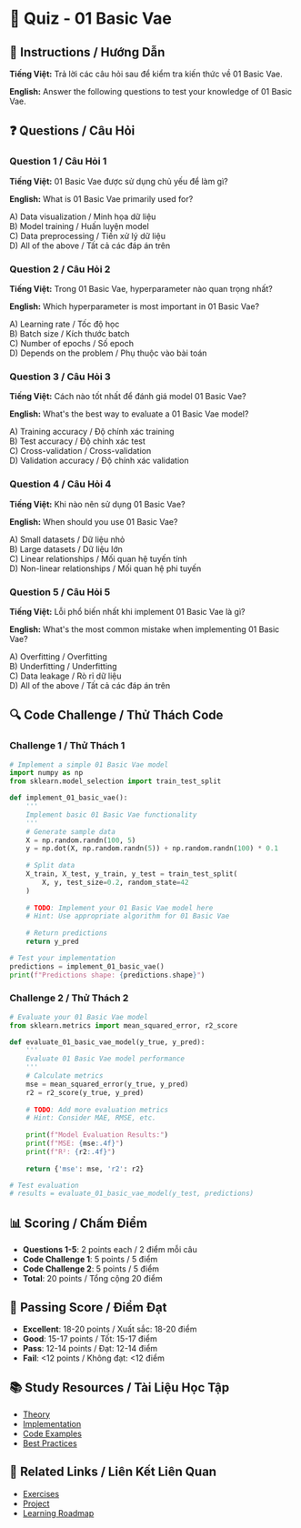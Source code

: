 # 🧠 Quiz - 01 Basic Vae

## 📝 Instructions / Hướng Dẫn

**Tiếng Việt:** Trả lời các câu hỏi sau để kiểm tra kiến thức về 01 Basic Vae.

**English:** Answer the following questions to test your knowledge of 01 Basic Vae.

## ❓ Questions / Câu Hỏi

### Question 1 / Câu Hỏi 1
**Tiếng Việt:** 01 Basic Vae được sử dụng chủ yếu để làm gì?

**English:** What is 01 Basic Vae primarily used for?

A) Data visualization / Minh họa dữ liệu  
B) Model training / Huấn luyện model  
C) Data preprocessing / Tiền xử lý dữ liệu  
D) All of the above / Tất cả các đáp án trên

### Question 2 / Câu Hỏi 2
**Tiếng Việt:** Trong 01 Basic Vae, hyperparameter nào quan trọng nhất?

**English:** Which hyperparameter is most important in 01 Basic Vae?

A) Learning rate / Tốc độ học  
B) Batch size / Kích thước batch  
C) Number of epochs / Số epoch  
D) Depends on the problem / Phụ thuộc vào bài toán

### Question 3 / Câu Hỏi 3
**Tiếng Việt:** Cách nào tốt nhất để đánh giá model 01 Basic Vae?

**English:** What's the best way to evaluate a 01 Basic Vae model?

A) Training accuracy / Độ chính xác training  
B) Test accuracy / Độ chính xác test  
C) Cross-validation / Cross-validation  
D) Validation accuracy / Độ chính xác validation

### Question 4 / Câu Hỏi 4
**Tiếng Việt:** Khi nào nên sử dụng 01 Basic Vae?

**English:** When should you use 01 Basic Vae?

A) Small datasets / Dữ liệu nhỏ  
B) Large datasets / Dữ liệu lớn  
C) Linear relationships / Mối quan hệ tuyến tính  
D) Non-linear relationships / Mối quan hệ phi tuyến

### Question 5 / Câu Hỏi 5
**Tiếng Việt:** Lỗi phổ biến nhất khi implement 01 Basic Vae là gì?

**English:** What's the most common mistake when implementing 01 Basic Vae?

A) Overfitting / Overfitting  
B) Underfitting / Underfitting  
C) Data leakage / Rò rỉ dữ liệu  
D) All of the above / Tất cả các đáp án trên

## 🔍 Code Challenge / Thử Thách Code

### Challenge 1 / Thử Thách 1
```python
# Implement a simple 01 Basic Vae model
import numpy as np
from sklearn.model_selection import train_test_split

def implement_01_basic_vae():
    '''
    Implement basic 01 Basic Vae functionality
    '''
    # Generate sample data
    X = np.random.randn(100, 5)
    y = np.dot(X, np.random.randn(5)) + np.random.randn(100) * 0.1
    
    # Split data
    X_train, X_test, y_train, y_test = train_test_split(
        X, y, test_size=0.2, random_state=42
    )
    
    # TODO: Implement your 01 Basic Vae model here
    # Hint: Use appropriate algorithm for 01 Basic Vae
    
    # Return predictions
    return y_pred

# Test your implementation
predictions = implement_01_basic_vae()
print(f"Predictions shape: {predictions.shape}")
```

### Challenge 2 / Thử Thách 2
```python
# Evaluate your 01 Basic Vae model
from sklearn.metrics import mean_squared_error, r2_score

def evaluate_01_basic_vae_model(y_true, y_pred):
    '''
    Evaluate 01 Basic Vae model performance
    '''
    # Calculate metrics
    mse = mean_squared_error(y_true, y_pred)
    r2 = r2_score(y_true, y_pred)
    
    # TODO: Add more evaluation metrics
    # Hint: Consider MAE, RMSE, etc.
    
    print(f"Model Evaluation Results:")
    print(f"MSE: {mse:.4f}")
    print(f"R²: {r2:.4f}")
    
    return {'mse': mse, 'r2': r2}

# Test evaluation
# results = evaluate_01_basic_vae_model(y_test, predictions)
```

## 📊 Scoring / Chấm Điểm

- **Questions 1-5**: 2 points each / 2 điểm mỗi câu
- **Code Challenge 1**: 5 points / 5 điểm
- **Code Challenge 2**: 5 points / 5 điểm
- **Total**: 20 points / Tổng cộng 20 điểm

## 🎯 Passing Score / Điểm Đạt

- **Excellent**: 18-20 points / Xuất sắc: 18-20 điểm
- **Good**: 15-17 points / Tốt: 15-17 điểm  
- **Pass**: 12-14 points / Đạt: 12-14 điểm
- **Fail**: <12 points / Không đạt: <12 điểm

## 📚 Study Resources / Tài Liệu Học Tập

- [Theory](./THEORY_01_basic_vae.md)
- [Implementation](./IMPLEMENTATION_01_basic_vae.md)
- [Code Examples](./CODE_EXAMPLES_01_basic_vae.md)
- [Best Practices](./BEST_PRACTICES_01_basic_vae.md)

## 🔗 Related Links / Liên Kết Liên Quan

- [Exercises](./EXERCISES_01_basic_vae.md)
- [Project](./PROJECT_01_basic_vae.md)
- [Learning Roadmap](./LEARNING_ROADMAP_01_basic_vae.md)
